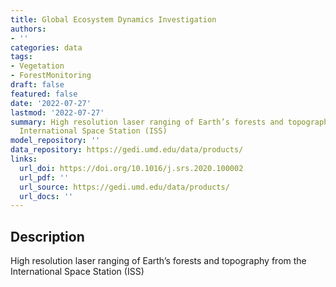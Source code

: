 ```yaml
---
title: Global Ecosystem Dynamics Investigation
authors:
- ''
categories: data
tags:
- Vegetation
- ForestMonitoring
draft: false
featured: false
date: '2022-07-27'
lastmod: '2022-07-27'
summary: High resolution laser ranging of Earth’s forests and topography from the
  International Space Station (ISS)
model_repository: ''
data_repository: https://gedi.umd.edu/data/products/
links:
  url_doi: https://doi.org/10.1016/j.srs.2020.100002
  url_pdf: ''
  url_source: https://gedi.umd.edu/data/products/
  url_docs: ''
---
```


## Description

High resolution laser ranging of Earth’s forests and topography from the International Space Station (ISS)

